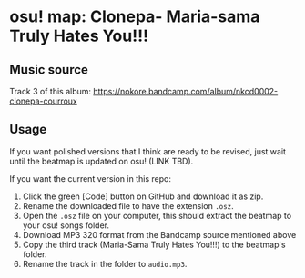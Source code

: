 # osu! map: Clonepa- Maria-sama Truly Hates You!!!

## Music source

Track 3 of this album: https://nokore.bandcamp.com/album/nkcd0002-clonepa-courroux

## Usage

If you want polished versions that I think are ready to be revised, just wait until the beatmap is updated on osu! (LINK TBD).

If you want the current version in this repo:

1. Click the green [Code] button on GitHub and download it as zip.
2. Rename the downloaded file to have the extension `.osz`.
3. Open the `.osz` file on your computer, this should extract the beatmap to your osu! songs folder.
4. Download MP3 320 format from the Bandcamp source mentioned above
5. Copy the third track (Maria-Sama Truly Hates You!!!) to the beatmap's folder.
6. Rename the track in the folder to `audio.mp3`.

